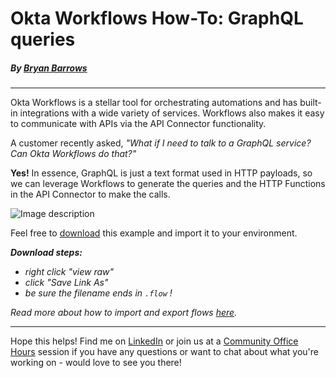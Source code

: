 # Okta Workflows How-To: GraphQL queries
##### By [Bryan Barrows](https://www.linkedin.com/in/bbarrows89/)

---
Okta Workflows is a stellar tool for orchestrating automations and has built-in integrations with a wide variety of services. Workflows also makes it easy to communicate with APIs via the API Connector functionality.

A customer recently asked, _"What if I need to talk to a GraphQL service? Can Okta Workflows do that?"_

**Yes!** In essence, GraphQL is just a text format used in HTTP payloads, so we can leverage Workflows to generate the queries and the HTTP Functions in the API Connector to make the calls. 


![Image description](https://dev-to-uploads.s3.amazonaws.com/uploads/articles/fqki9g4b2sa14m61e54n.png)

Feel free to [download](https://github.com/bbarrows89/oktaworkflows/blob/main/guides/GraphQL/graphqlQuery.flow) this example and import it to your environment.

**_Download steps:_** 
* _right click "view raw"_ 
* _click "Save Link As"_
* _be sure the filename ends in `.flow` !_

_Read more about how to import and export flows [here](https://help.okta.com/wf/en-us/Content/Topics/Workflows/build/export-import-flows.htm)._ 

---

Hope this helps! Find me on [LinkedIn](https://www.linkedin.com/in/bbarrows89/) or join us at a [Community Office Hours](https://calendly.com/oktaworkflows) session if you have any questions or want to chat about what you're working on - would love to see you there!
